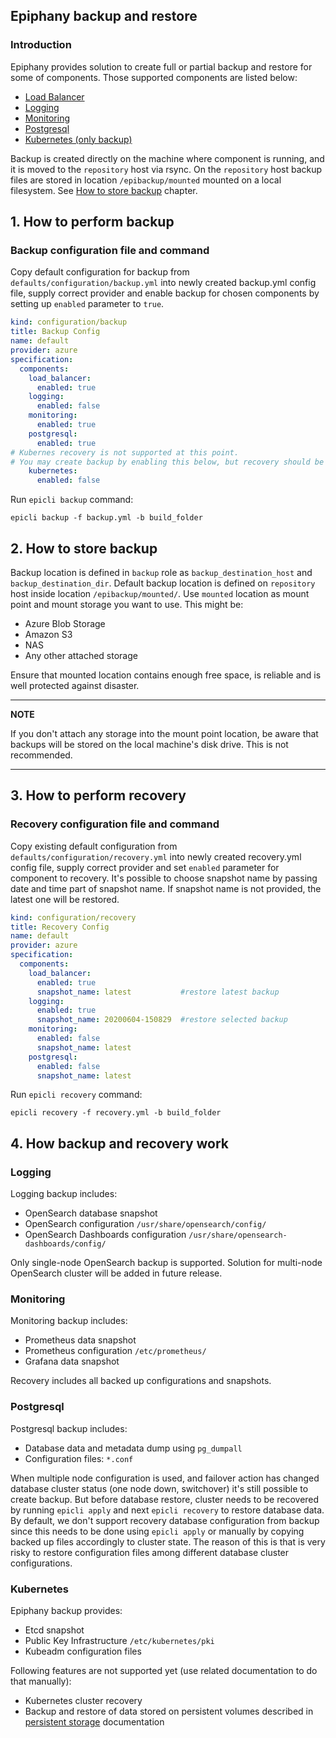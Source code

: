 ## Epiphany backup and restore

### Introduction

Epiphany provides solution to create full or partial backup and restore for some of components. Those supported components are listed below:

- [Load Balancer](#load-balancer)
- [Logging](#logging)
- [Monitoring](#monitoring)
- [Postgresql](#postgresql)
- [Kubernetes (only backup)](#kubernetes)

Backup is created directly on the machine where component is running, and it is moved to the ``repository`` host via
rsync. On the ``repository`` host backup files are stored in location ``/epibackup/mounted`` mounted on a local
filesystem. See [How to store backup](#2-how-to-store-backup) chapter.

## 1. How to perform backup

### Backup configuration file and command

Copy default configuration for backup from ``defaults/configuration/backup.yml`` into newly created backup.yml config
file, supply correct provider and enable backup for chosen components by setting up ``enabled`` parameter to ``true``.

```yaml
kind: configuration/backup
title: Backup Config
name: default
provider: azure
specification:
  components:
    load_balancer:
      enabled: true
    logging:
      enabled: false
    monitoring:
      enabled: true
    postgresql:
      enabled: true
# Kubernes recovery is not supported at this point.
# You may create backup by enabling this below, but recovery should be done manually according to Kubernetes documentation.
    kubernetes:
      enabled: false
```

Run ``epicli backup`` command:

```shell
epicli backup -f backup.yml -b build_folder
```

## 2. How to store backup

Backup location is defined in ``backup`` role as ``backup_destination_host`` and ``backup_destination_dir``. Default
backup location is defined on ``repository`` host inside location ``/epibackup/mounted/``. Use ``mounted`` location as mount
point and mount storage you want to use. This might be:

- Azure Blob Storage
- Amazon S3
- NAS
- Any other attached storage

Ensure that mounted location contains enough free space, is reliable and is well protected against disaster.

---
**NOTE**

If you don't attach any storage into the mount point location, be aware that backups will be stored on the local
machine's disk drive. This is not recommended.

---

## 3. How to perform recovery

### Recovery configuration file and command

Copy existing default configuration from ``defaults/configuration/recovery.yml`` into newly created recovery.yml config
file, supply correct provider and set ``enabled`` parameter for component to recovery. It's possible to choose snapshot
name by passing date and time part of snapshot name. If snapshot name is not provided, the latest one will be restored.

```yaml
kind: configuration/recovery
title: Recovery Config
name: default
provider: azure
specification:
  components:
    load_balancer:
      enabled: true
      snapshot_name: latest           #restore latest backup
    logging:
      enabled: true
      snapshot_name: 20200604-150829  #restore selected backup
    monitoring:
      enabled: false
      snapshot_name: latest
    postgresql:
      enabled: false
      snapshot_name: latest
```

Run ``epicli recovery`` command:

```shell
epicli recovery -f recovery.yml -b build_folder
```

## 4. How backup and recovery work

### Logging

Logging backup includes:

- OpenSearch database snapshot
- OpenSearch configuration ``/usr/share/opensearch/config/``
- OpenSearch Dashboards configuration ``/usr/share/opensearch-dashboards/config/``

Only single-node OpenSearch backup is supported. Solution for multi-node OpenSearch cluster will be added in
future release.

### Monitoring

Monitoring backup includes:

- Prometheus data snapshot
- Prometheus configuration ``/etc/prometheus/``
- Grafana data snapshot

Recovery includes all backed up configurations and snapshots.

### Postgresql

Postgresql backup includes:

- Database data and metadata dump using ``pg_dumpall``
- Configuration files: ``*.conf``

When multiple node configuration is used, and failover action has changed database cluster status (one node down,
switchover) it's still possible to create backup. But before database restore, cluster needs to be recovered by
running ``epicli apply`` and next ``epicli recovery`` to restore database data. By default, we don't support recovery
database configuration from backup since this needs to be done using ``epicli apply`` or manually by copying backed up
files accordingly to cluster state. The reason of this is that is very risky to restore configuration files among
different database cluster configurations.

### Kubernetes

Epiphany backup provides:

- Etcd snapshot
- Public Key Infrastructure ``/etc/kubernetes/pki``
- Kubeadm configuration files

Following features are not supported yet (use related documentation to do that manually):

- Kubernetes cluster recovery
- Backup and restore of data stored on persistent volumes described in [persistent storage](./PERSISTENT_STORAGE.md)
  documentation
